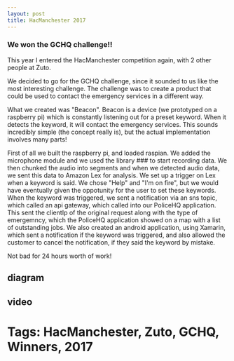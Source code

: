```yaml
---
layout: post
title: HacManchester 2017
---
```


### We won the GCHQ challenge!!

This year I entered the HacManchester competition again, with 2 other people at Zuto. 

We decided to go for the GCHQ challenge, since it sounded to us like the most interesting challenge. The challenge was to create a product that could be used to contact the emergency services in a different way.

What we created was "Beacon". Beacon is a device (we prototyped on a raspberry pi) which is constantly listening out for a preset keyword. When it detects the keyword, it will contact the emergency services. This sounds incredibly simple (the concept really is), but the actual implementation involves many parts!

First of all we built the raspberry pi, and loaded raspian. We added the microphone module and we used the library ### to start recording data. We then chunked the audio into segments and when we detected audio data, we sent this data to Amazon Lex for analysis. We set up a trigger on Lex when a keyword is said. We chose "Help" and "I'm on fire", but we would have eventually given the oppotunity for the user to set these keywords. 
When the keyword was triggered, we sent a notification via an sns topic, which called an api gateway, which called into our PoliceHQ application. This sent the clientIp of the original request along with the type of emergemncy, which the PoliceHQ application showed on a map with a list of outstanding jobs.
We also created an android application, using Xamarin, which sent a notification if the keyword was triggered, and also allowed the customer to cancel the notification, if they said the keyword by mistake.

Not bad for 24 hours worth of work!

## diagram

## video

# Tags: HacManchester, Zuto, GCHQ, Winners, 2017